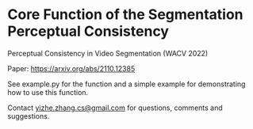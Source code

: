 # Core Function of the Segmentation Perceptual Consistency 
Perceptual Consistency in Video Segmentation (WACV 2022)

Paper: https://arxiv.org/abs/2110.12385

See example.py for the function and a simple example for demonstrating how to use this function.

Contact yizhe.zhang.cs@gmail.com for questions, comments and suggestions.
